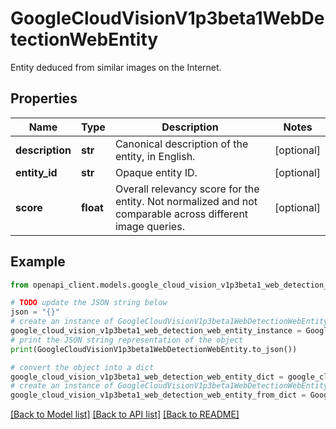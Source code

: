 # GoogleCloudVisionV1p3beta1WebDetectionWebEntity

Entity deduced from similar images on the Internet.

## Properties

Name | Type | Description | Notes
------------ | ------------- | ------------- | -------------
**description** | **str** | Canonical description of the entity, in English. | [optional] 
**entity_id** | **str** | Opaque entity ID. | [optional] 
**score** | **float** | Overall relevancy score for the entity. Not normalized and not comparable across different image queries. | [optional] 

## Example

```python
from openapi_client.models.google_cloud_vision_v1p3beta1_web_detection_web_entity import GoogleCloudVisionV1p3beta1WebDetectionWebEntity

# TODO update the JSON string below
json = "{}"
# create an instance of GoogleCloudVisionV1p3beta1WebDetectionWebEntity from a JSON string
google_cloud_vision_v1p3beta1_web_detection_web_entity_instance = GoogleCloudVisionV1p3beta1WebDetectionWebEntity.from_json(json)
# print the JSON string representation of the object
print(GoogleCloudVisionV1p3beta1WebDetectionWebEntity.to_json())

# convert the object into a dict
google_cloud_vision_v1p3beta1_web_detection_web_entity_dict = google_cloud_vision_v1p3beta1_web_detection_web_entity_instance.to_dict()
# create an instance of GoogleCloudVisionV1p3beta1WebDetectionWebEntity from a dict
google_cloud_vision_v1p3beta1_web_detection_web_entity_from_dict = GoogleCloudVisionV1p3beta1WebDetectionWebEntity.from_dict(google_cloud_vision_v1p3beta1_web_detection_web_entity_dict)
```
[[Back to Model list]](../README.md#documentation-for-models) [[Back to API list]](../README.md#documentation-for-api-endpoints) [[Back to README]](../README.md)


